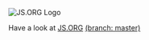 ![JS.ORG Logo](http://logo.js.org/png/github_header.png)

Have a look at [JS.ORG](https://js.org) [(branch: master)](https://github.com/js-org/js.org/tree/master)
